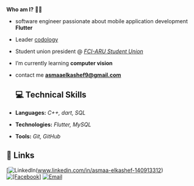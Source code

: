**Who am I?** 👨‍💻
- software engineer passionate about mobile application development **Flutter**
- Leader [codology](https://www.facebook.com/share/15YemKKTYc/)
- Student union president @ [*FCI-ARU Student Union*](https://www.facebook.com/FCIARU.SU)
- I’m currently learning **computer vision**
- contact me **asmaaelkashef9@gmail.com**

  ## 💻 Technical Skills  
- **Languages:** *C++, dart, SQL*
- **Technologies:** *Flutter, MySQL*  
- **Tools:** *Git, GitHub* 

## 🔗 Links
 [![LinkedIn](https://img.shields.io/badge/LinkedIn-%230077B5.svg?style=for-the-badge&logo=linkedin&logoColor=white)(www.linkedin.com/in/asmaa-elkashef-140913312)  [![[Facebook]](https://img.shields.io/badge/Facebook-3D82ED?style=for-the-badge&logo=facebook&logoColor=white)](https://www.facebook.com/share/1AogCdooUP/) [![Email](https://img.shields.io/badge/Email-%23D14836.svg?style=for-the-badge&logo=gmail&logoColor=white)](mailto:asmaaelkashef9@gmail.com) 
